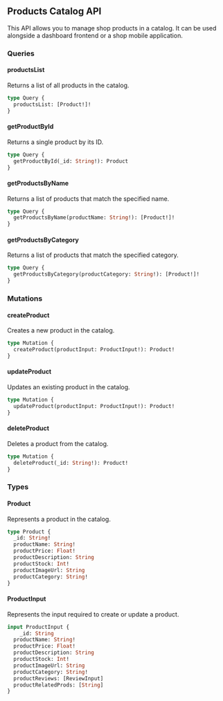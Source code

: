 ## Products Catalog API

This API allows you to manage shop products in a catalog. It can be used alongside a dashboard frontend or a shop mobile application. 

### Queries

#### productsList

Returns a list of all products in the catalog.

```graphql
type Query {
  productsList: [Product!]!
}
```

#### getProductById

Returns a single product by its ID.

```graphql
type Query {
  getProductById(_id: String!): Product
}
```

#### getProductsByName

Returns a list of products that match the specified name.

```graphql
type Query {
  getProductsByName(productName: String!): [Product!]!
}
```

#### getProductsByCategory

Returns a list of products that match the specified category.

```graphql
type Query {
  getProductsByCategory(productCategory: String!): [Product!]!
}
```

### Mutations

#### createProduct

Creates a new product in the catalog.

```graphql
type Mutation {
  createProduct(productInput: ProductInput!): Product!
}
```

#### updateProduct

Updates an existing product in the catalog.

```graphql
type Mutation {
  updateProduct(productInput: ProductInput!): Product!
}
```

#### deleteProduct

Deletes a product from the catalog.

```graphql
type Mutation {
  deleteProduct(_id: String!): Product!
}
```

### Types

#### Product

Represents a product in the catalog.

```graphql
type Product {
  _id: String!
  productName: String!
  productPrice: Float!
  productDescription: String
  productStock: Int!
  productImageUrl: String
  productCategory: String!  
}
```

#### ProductInput

Represents the input required to create or update a product.

```graphql
input ProductInput {
    _id: String
  productName: String!
  productPrice: Float!
  productDescription: String
  productStock: Int!
  productImageUrl: String
  productCategory: String!
  productReviews: [ReviewInput]
  productRelatedProds: [String]
}
```

